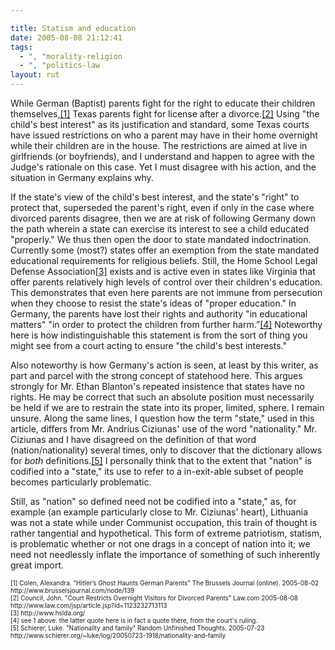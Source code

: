 ```yaml
---

title: Statism and education
date: 2005-08-08 21:12:41
tags:
  - ", "morality-religion
  - ", "politics-law
layout: rut
---
```


<p>While German (Baptist) parents fight for the right to educate their children themselves,<a href="http://www.brusselsjournal.com/node/139">[1]</a> Texas parents fight for license after a divorce.<a href="http://www.law.com/jsp/article.jsp?id=1123232713113">[2]</a> Using "the child's best interest" as its justification and standard, some Texas courts have issued restrictions on who a parent may have in their home overnight while their children are in the house. The restrictions are aimed at live in girlfriends (or boyfriends), and I understand and happen to agree with the Judge's rationale on this case.  Yet I must disagree with his action, and the situation in Germany explains why.</p>  <p>If the state's view of the child's best interest, and the state's "right" to protect that, superseded the parent's right, even if only in the case where divorced parents disagree, then we are at risk of following Germany down the path wherein a state can exercise its interest to see a child educated "properly."  We thus then open the door to state mandated indoctrination.  Currently some (most?) states offer an exemption from the state mandated educational requirements for religious beliefs.  Still, the Home School Legal Defense Association<a href="http://www.hslda.org/">[3]</a> exists and is active even in states like Virginia that offer parents relatively high levels of control over their children's education.  This demonstrates that even here parents are not immune from persecution when they choose to resist the state's ideas of "proper education." In Germany, the parents have lost their rights and authority "in educational matters" "in order to protect the children from further harm.”<a href="http://www.brusselsjournal.com/node/139">[4]</a> Noteworthy here is how indistinguishable this statement is from the sort of thing you might see from a court acting to ensure "the child's best interests."</p>  <p>Also noteworthy is how Germany's action is seen, at least by this writer, as part and parcel with the strong concept of statehood here.  This argues strongly for Mr. Ethan Blanton's repeated insistence that states have no rights.  He may be correct that such an absolute position must necessarily be held if we are to restrain the state into its proper, limited, sphere. I remain unsure.  Along the same lines, I question how the term "state," used in this article, differs from Mr. Andrius Ciziunas' use of the word "nationality."  Mr. Ciziunas and I have disagreed on the definition of that word (nation/nationality) several times, only to discover that the dictionary allows for <em>both</em> definitions.<a href="http://www.schierer.org/~luke/log/20050723-1918/nationality-and-family">[5]</a> I personally think that to the extent that "nation" is codified into a "state," its use to refer to a in-exit-able subset of people becomes particularly problematic.</p>  <p>Still, as "nation" so defined need not be codified into a "state," as, for example (an example particularly close to Mr. Ciziunas' heart), Lithuania was not a state while under Communist occupation, this train of thought is rather tangential and hypothetical.  This form of extreme patriotism, statism, is problematic whether or not one drags in a concept of nation into it; we need not needlessly inflate the importance of something of such inherently great import.</p>  <font size="-2"> [1] Colen, Alexandra.  "Hitler’s Ghost Haunts German Parents" The Brussels Journal (online).  2005-08-02 http://www.brusselsjournal.com/node/139 <br  /> [2] Council, John. "Court Restricts Overnight Visitors for Divorced Parents" Law.com 2005-08-08 http://www.law.com/jsp/article.jsp?id=1123232713113 <br  /> [3] http://www.hslda.org/ <br  /> [4] see 1 above. the latter quote here is in fact a quote there, from the court's ruling. <br  /> [5] Schierer, Luke.  "Nationality and family" Random Unfinished Thoughts.  2005-07-23 http://www.schierer.org/~luke/log/20050723-1918/nationality-and-family </font>

